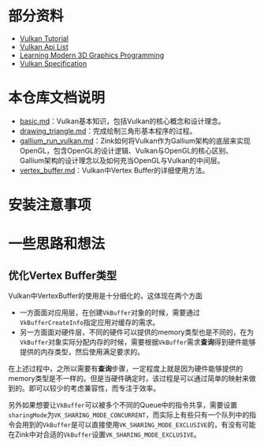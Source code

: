 # 部分资料
- [Vulkan Tutorial](https://vulkan-tutorial.com/)
- [Vulkan Api List](https://vulkan.lunarg.com/doc/view/latest/windows/apispec.html)
- [Learning Modern 3D Graphics Programming](https://paroj.github.io/gltut/)
- [Vulkan Specification](https://www.khronos.org/registry/vulkan/specs/1.2-extensions/html/vkspec.html)

# 本仓库文档说明
- [basic.md](basic.md)：Vulkan基本知识，包括Vulkan的核心概念和设计理念。
- [drawing_triangle.md](drawing_triangle.md)：完成绘制三角形基本程序的过程。
- [gallium_run_vulkan.md](gallium_run_vulkan.md)：Zink如何将Vulkan作为Gallium架构的底层来实现OpenGL，包含OpenGL的设计逻辑、Vulkan与OpenGL的核心区别、Gallium架构的设计理念以及如何充当OpenGL与Vulkan的中间层。
- [vertex_buffer.md](vertex_buffer.md)：Vulkan中Vertex Buffer的详细使用方法。

# 安装注意事项
# 一些思路和想法
## 优化Vertex Buffer类型
Vulkan中VertexBuffer的使用是十分细化的，这体现在两个方面
- 一方面面对应用层，在创建`VkBuffer`对象的时候，需要通过`VkBufferCreateInfo`指定应用对缓存的需求。
- 另一方面面对硬件层，不同的硬件可以提供的memory类型也是不同的，在为`VkBuffer`对象实际分配内存的时候，需要根据`VkBuffer`需求**查询**得到硬件能够提供的内存类型，然后使用满足要求的。

在上述过程中，之所以需要有**查询**步骤，一定程度上就是因为硬件能够提供的memory类型是不一样的。但是当硬件确定时，该过程是可以通过简单的映射来做到的。即可以较少的考虑兼容性，而专注于效率。

另外如果想要让`VkBuffer`可以被多个不同的Queue中的指令共享，需要设置`sharingMode`为`VK_SHARING_MODE_CONCURRENT`，而实际上有些只有一个队列中的指令会用到的`VkBuffer`是可以直接使用`VK_SHARING_MODE_EXCLUSIVE`的，有没有可能在Zink中对合适的`VkBuffer`设置`VK_SHARING_MODE_EXCLUSIVE`。